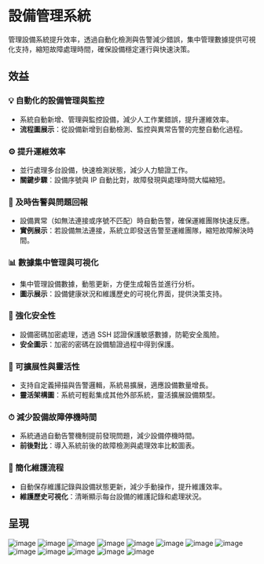 # 設備管理系統
管理設備系統提升效率，透過自動化檢測與告警減少錯誤，集中管理數據提供可視化支持，縮短故障處理時間，確保設備穩定運行與快速決策。

## 效益

### 💡 自動化的設備管理與監控
- 系統自動新增、管理與監控設備，減少人工作業錯誤，提升運維效率。
- **流程圖展示**：從設備新增到自動檢測、監控與異常告警的完整自動化過程。

### ⚙️ 提升運維效率
- 並行處理多台設備，快速檢測狀態，減少人力驗證工作。
- **關鍵步驟**：設備序號與 IP 自動比對，故障發現與處理時間大幅縮短。

### 🚨 及時告警與問題回報
- 設備異常（如無法連接或序號不匹配）時自動告警，確保運維團隊快速反應。
- **實例展示**：若設備無法連接，系統立即發送告警至運維團隊，縮短故障解決時間。

### 📊 數據集中管理與可視化
- 集中管理設備數據，動態更新，方便生成報告並進行分析。
- **圖示展示**：設備健康狀況和維護歷史的可視化界面，提供決策支持。

### 🔐 強化安全性
- 設備密碼加密處理，透過 SSH 認證保護敏感數據，防範安全風險。
- **安全圖示**：加密的密碼在設備驗證過程中得到保護。

### 🚀 可擴展性與靈活性
- 支持自定義掃描與告警邏輯，系統易擴展，適應設備數量增長。
- **靈活架構圖**：系統可輕鬆集成其他外部系統，靈活擴展設備類型。

### ⏱ 減少設備故障停機時間
- 系統通過自動告警機制提前發現問題，減少設備停機時間。
- **前後對比**：導入系統前後的故障檢測與處理效率比較圖表。

### 🔧 簡化維護流程
- 自動保存維護記錄與設備狀態更新，減少手動操作，提升維護效率。
- **維護歷史可視化**：清晰顯示每台設備的維護記錄和處理狀況。


## 呈現
![image](https://github.com/user-attachments/assets/366ac32a-9b9f-4fa2-be6e-97548998dc3d)
![image](https://github.com/user-attachments/assets/e2be023a-7c11-4b76-8920-dcd03f902ad8)
![image](https://github.com/user-attachments/assets/356d481f-7b86-4136-869e-913e0991dcc8)
![image](https://github.com/user-attachments/assets/978ed607-517f-4805-81f9-32da6ff5bc3b)
![image](https://github.com/user-attachments/assets/76fc31ea-783f-4b61-b2d4-0d8c4ba48060)
![image](https://github.com/user-attachments/assets/128f24ed-9794-474f-b544-45f394fa0bdf)
![image](https://github.com/user-attachments/assets/b68a880c-8197-4dfe-aae0-5830fa5e559a)
![image](https://github.com/user-attachments/assets/67bd570c-ae45-4d17-9d4e-4b2f093508fc)
![image](https://github.com/user-attachments/assets/5b0365f6-5254-4b69-bd07-d7d5b8384943)
![image](https://github.com/user-attachments/assets/d7018ccf-d796-4e6b-a1ef-7407bab91912)
![image](https://github.com/user-attachments/assets/2cdf0d48-c59e-42f1-b329-87ebf8a50372)
![image](https://github.com/user-attachments/assets/041a290c-2836-44a4-983a-68e807d5c924)
![image](https://github.com/user-attachments/assets/39a56ea1-dee4-42f7-ad69-c3eb294e2dcb)











